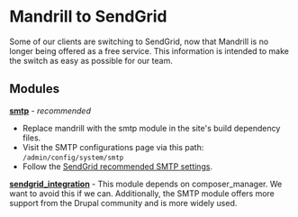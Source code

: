 # Mandrill to SendGrid
Some of our clients are switching to SendGrid, now that Mandrill is no longer
being offered as a free service. This information is intended to make the switch
as easy as possible for our team.

## Modules

[**smtp**](https://www.drupal.org/project/smtp) - *recommended*

* Replace mandrill with the smtp module in the site's build dependency files.
* Visit the SMTP configurations page via this path: `/admin/config/system/smtp`
* Follow the [SendGrid recommended SMTP settings](https://sendgrid.com/docs/Classroom/Basics/Email_Infrastructure/recommended_smtp_settings.html).


[**sendgrid_integration**](https://www.drupal.org/project/sendgrid_integration) -
This module depends on composer_manager. We want to avoid this if we can. Additionally, the SMTP module offers more support from the Drupal community and is more widely used.
